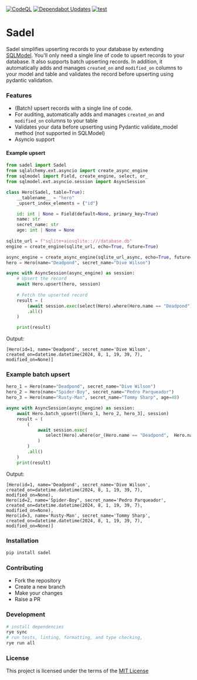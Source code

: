[![CodeQL](https://github.com/dan1elt0m/sadel/actions/workflows/codeql-analysis.yml/badge.svg)](https://github.com/dan1elt0m/sadel/actions/workflows/codeql-analysis.yml)
[![Dependabot Updates](https://github.com/dan1elt0m/sadel/actions/workflows/dependabot/dependabot-updates/badge.svg)](https://github.com/dan1elt0m/sadel/actions/workflows/dependabot/dependabot-updates)
[![test](https://github.com/dan1elt0m/sadel/actions/workflows/test.yml/badge.svg)](https://github.com/dan1elt0m/sadel/actions/workflows/test.yml)

# Sadel 

Sadel simplifies upserting records to your database 
by extending [SQLModel](https://sqlmodel.tiangolo.com/). You'll only need a single line of code to upsert records to your database. 
It also supports batch upserting records. In addition, it automatically adds and manages `created_on` and `modified_on` 
columns to your model and table and validates the record before upserting using pydantic validation. 


### Features 
- (Batch) upsert records with a single line of code.
- For auditing, automatically adds and manages `created_on` and `modified_on` columns to your table 
- Validates your data before upserting using Pydantic validate_model method (not supported in SQLModel)
- Asyncio support

#### Example upsert
```python
from sadel import Sadel
from sqlalchemy.ext.asyncio import create_async_engine
from sqlmodel import Field, create_engine, select, or_
from sqlmodel.ext.asyncio.session import AsyncSession

class Hero(Sadel, table=True):
    __tablename__ = "hero" 
    _upsert_index_elements = {"id"}

    id: int | None = Field(default=None, primary_key=True)
    name: str
    secret_name: str
    age: int | None = None
    
sqlite_url = f"sqlite+aiosqlite::///database.db" 
engine = create_engine(sqlite_url, echo=True, future=True)

async_engine = create_async_engine(sqlite_url_async, echo=True, future=True)
hero = Hero(name="Deadpond", secret_name="Dive Wilson")

async with AsyncSession(async_engine) as session:
    # Upsert the record
    await Hero.upsert(hero, session)
    
    # Fetch the upserted record
    result = (
        (await session.exec(select(Hero).where(Hero.name == "Deadpond")))
        .all()
    )

    print(result)
```
Output:
```text
[Hero(id=1, name='Deadpond', secret_name='Dive Wilson', created_on=datetime.datetime(2024, 8, 1, 19, 39, 7), modified_on=None)]
```
### Example batch upsert
```python
hero_1 = Hero(name="Deadpond", secret_name="Dive Wilson")
hero_2 = Hero(name="Spider-Boy", secret_name="Pedro Parqueador")
hero_3 = Hero(name="Rusty-Man", secret_name="Tommy Sharp", age=48)

async with AsyncSession(async_engine) as session:
    await Hero.batch_upsert([hero_1, hero_2, hero_3], session)
    result = (
        (
            await session.exec(
               select(Hero).where(or_(Hero.name == "Deadpond",  Hero.name == "Spider-Boy", Hero.name == "Rusty-Man"))
            )
        )
        .all()
    )
    print(result)
```
Output:
```text
[Hero(id=1, name='Deadpond', secret_name='Dive Wilson', created_on=datetime.datetime(2024, 8, 1, 19, 39, 7), modified_on=None), 
Hero(id=2, name='Spider-Boy", secret_name='Pedro Parqueador', created_on=datetime.datetime(2024, 8, 1, 19, 39, 7), modified_on=None),
Hero(id=3, name='Rusty-Man', secret_name='Tommy Sharp', created_on=datetime.datetime(2024, 8, 1, 19, 39, 7), modified_on=None)]
```

### Installation
```bash
pip install sadel
```

### Contributing
- Fork the repository
- Create a new branch
- Make your changes
- Raise a PR

### Development
```bash
# install dependencies
rye sync 
# run tests, linting, formatting, and type checking, 
rye run all
```

### License
This project is licensed under the terms of the [MIT License](LICENSE)
